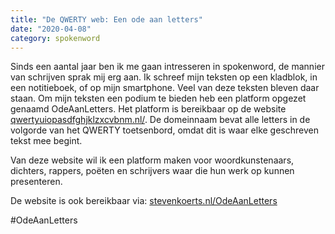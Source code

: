 ```yaml
---
title: "De QWERTY web: Een ode aan letters"
date: "2020-04-08"
category: spokenword
---
```


Sinds een aantal jaar ben ik me gaan intresseren in spokenword, de mannier van schrijven sprak mij erg aan. Ik schreef mijn teksten op een kladblok, in een notitieboek, of op mijn smartphone. Veel van deze teksten bleven daar staan. Om mijn teksten een podium te bieden heb een platform opgezet genaamd OdeAanLetters. Het platform is bereikbaar op de website [qwertyuiopasdfghjklzxcvbnm.nl/](http://qwertyuiopasdfghjklzxcvbnm.nl/). De domeinnaam bevat alle letters in de volgorde van het QWERTY toetsenbord, omdat dit is waar elke geschreven tekst mee begint. 

Van deze website wil ik een platform maken voor woordkunstenaars, dichters, rappers, poëten en schrijvers waar die hun werk op kunnen presenteren. 

De website is ook bereikbaar via: [stevenkoerts.nl/OdeAanLetters](https://stevenkoerts.nl/OdeAanLetters)

#OdeAanLetters